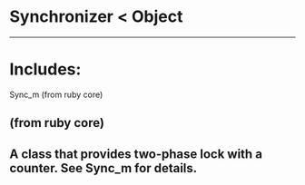 # Synchronizer < Object

---
# Includes:
Sync_m (from ruby core)

(from ruby core)
---
A class that provides two-phase lock with a counter.  See Sync_m for details.
---
